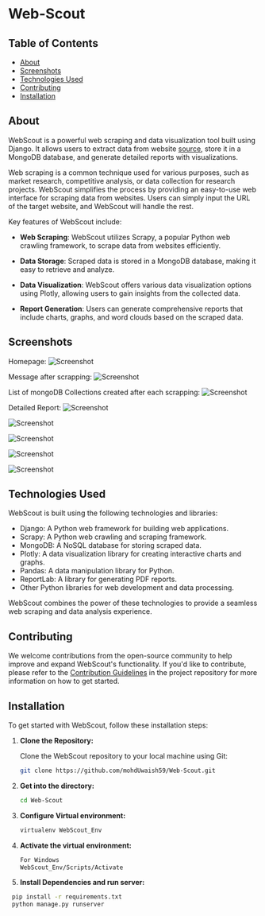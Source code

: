 # Web-Scout

## Table of Contents

- [About](#about)
- [Screenshots](#screenshots)
- [Technologies Used](#technologies-used)
- [Contributing](#contributing)
- [Installation](#installation)
## About
WebScout is a powerful web scraping and data visualization tool built using Django. It allows users to extract data from website [source](https://books.toscrape.com/index.html), store it in a MongoDB database, and generate detailed reports with visualizations.

Web scraping is a common technique used for various purposes, such as market research, competitive analysis, or data collection for research projects. WebScout simplifies the process by providing an easy-to-use web interface for scraping data from websites. Users can simply input the URL of the target website, and WebScout will handle the rest.

Key features of WebScout include:

- **Web Scraping**: WebScout utilizes Scrapy, a popular Python web crawling framework, to scrape data from websites efficiently.

- **Data Storage**: Scraped data is stored in a MongoDB database, making it easy to retrieve and analyze.

- **Data Visualization**: WebScout offers various data visualization options using Plotly, allowing users to gain insights from the collected data.

- **Report Generation**: Users can generate comprehensive reports that include charts, graphs, and word clouds based on the scraped data.

## Screenshots
Homepage:
![Screenshot](Images/Homepage.png)  
  
Message after scrapping:
![Screenshot](Images/Scrape_Success.png)  
  
List of mongoDB Collections created  after each scrapping: 
![Screenshot](Images/MongoDB_Collections_List.png) 
  
Detailed Report:
![Screenshot](Images/Book_Prices.png) 
  
![Screenshot](Images/inStock.png)
  
![Screenshot](Images/Price_vs_Rating.png)
  
![Screenshot](Images/Top_Rated.png)
  
![Screenshot](Images/Word_Cloud.png)




  

## Technologies Used

WebScout is built using the following technologies and libraries:

- Django: A Python web framework for building web applications.
- Scrapy: A Python web crawling and scraping framework.
- MongoDB: A NoSQL database for storing scraped data.
- Plotly: A data visualization library for creating interactive charts and graphs.
- Pandas: A data manipulation library for Python.
- ReportLab: A library for generating PDF reports.
- Other Python libraries for web development and data processing.

WebScout combines the power of these technologies to provide a seamless web scraping and data analysis experience.

## Contributing

We welcome contributions from the open-source community to help improve and expand WebScout's functionality. If you'd like to contribute, please refer to the [Contribution Guidelines](LICENSE) in the project repository for more information on how to get started.

## Installation

To get started with WebScout, follow these installation steps:

1. **Clone the Repository:**

   Clone the WebScout repository to your local machine using Git:

   ```bash
   git clone https://github.com/mohdUwaish59/Web-Scout.git
2. **Get into the directory:**
   ```bash
   cd Web-Scout
3. **Configure Virtual environment:**
   ```bash
   virtualenv WebScout_Env
4. **Activate the virtual environment:**
   ```bash
   For Windows
   WebScout_Env/Scripts/Activate
5. **Install Dependencies and run server:**
  ```bash
   pip install -r requirements.txt
   python manage.py runserver
